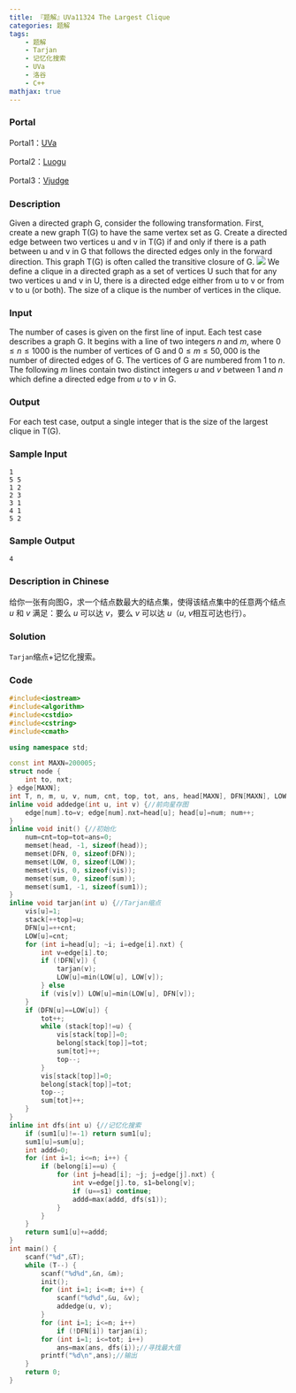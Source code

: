 ```yaml
---
title: 『题解』UVa11324 The Largest Clique
categories: 题解
tags:
    - 题解
    - Tarjan
    - 记忆化搜索
    - UVa
    - 洛谷
    - C++
mathjax: true
---
```


### Portal

Portal1：[UVa](https://uva.onlinejudge.org/index.php?option=com_onlinejudge&Itemid=8&page=show_problem&problem=2299)

Portal2：[Luogu](https://www.luogu.com.cn/problem/UVA11324)

Portal3：[Vjudge](https://vjudge.net/problem/UVA-11324)

<!-- more -->

### Description

Given a directed graph $\text{G}$, consider the following transformation.
First, create a new graph $\text{T(G)}$ to have the same vertex set as $\text{G}$. Create a directed edge between two vertices u and v in $\text{T(G)}$ if and only if there is a path between u and v in $\text{G}$ that follows the directed edges only in the forward direction. This graph $\text{T(G)}$ is often called the $\text{transitive closure}$ of $\text{G}$.
![](https://i.loli.net/2019/02/23/5c7127b4a548d.png)
We define a $\text{clique}$ in a directed graph as a set of vertices $\text{U}$ such that for any two vertices u and v in $\text{U}$, there is a directed edge either from u to v or from v to u (or both). The size of a clique is the number of vertices in the clique.

### Input

The number of cases is given on the first line of input. Each test case describes a graph $\text{G}$. It begins with a line of two integers $n$ and $m$, where $0 \leq n \leq 1000$ is the number of vertices of $\text{G}$ and $0 \leq m \leq 50, 000$ is the number of directed edges of $\text{G}$. The vertices of $\text{G}$ are numbered from $1$ to $n$. The following $m$ lines contain two distinct integers $u$ and $v$ between $1$ and $n$ which define a directed edge from $u$ to $v$ in $\text{G}$.

### Output

For each test case, output a single integer that is the size of the largest clique in $\text{T(G)}$.

### Sample Input

```
1
5 5
1 2
2 3
3 1
4 1
5 2
```

### Sample Output

```
4
```

### Description in Chinese

给你一张有向图$\text{G}$，求一个结点数最大的结点集，使得该结点集中的任意两个结点 $u$ 和 $v$ 满足：要么 $u$ 可以达 $v$，要么 $v$ 可以达 $u$（$u$, $v$相互可达也行）。

### Solution

`Tarjan`缩点$+$记忆化搜索。

### Code

```cpp
#include<iostream>
#include<algorithm>
#include<cstdio>
#include<cstring>
#include<cmath>

using namespace std;

const int MAXN=200005;
struct node {
    int to, nxt;
} edge[MAXN];
int T, n, m, u, v, num, cnt, top, tot, ans, head[MAXN], DFN[MAXN], LOW[MAXN], sum[MAXN], vis[MAXN], sum1[MAXN], stack[MAXN], belong[MAXN];
inline void addedge(int u, int v) {//前向星存图
    edge[num].to=v; edge[num].nxt=head[u]; head[u]=num; num++;
}
inline void init() {//初始化
    num=cnt=top=tot=ans=0;
    memset(head, -1, sizeof(head));
    memset(DFN, 0, sizeof(DFN));
    memset(LOW, 0, sizeof(LOW));
    memset(vis, 0, sizeof(vis));
    memset(sum, 0, sizeof(sum));
    memset(sum1, -1, sizeof(sum1));
}
inline void tarjan(int u) {//Tarjan缩点
    vis[u]=1;
    stack[++top]=u;
    DFN[u]=++cnt;
    LOW[u]=cnt;
    for (int i=head[u]; ~i; i=edge[i].nxt) {
        int v=edge[i].to;
        if (!DFN[v]) {
            tarjan(v);
            LOW[u]=min(LOW[u], LOW[v]);
        } else
        if (vis[v]) LOW[u]=min(LOW[u], DFN[v]);
    }
    if (DFN[u]==LOW[u]) {
        tot++;
        while (stack[top]!=u) {
            vis[stack[top]]=0;
            belong[stack[top]]=tot;
            sum[tot]++;
            top--;
        }
        vis[stack[top]]=0;
        belong[stack[top]]=tot;
        top--;
        sum[tot]++;
    }
}
inline int dfs(int u) {//记忆化搜索
    if (sum1[u]!=-1) return sum1[u];
    sum1[u]=sum[u];
    int addd=0;
    for (int i=1; i<=n; i++) {
        if (belong[i]==u) {
            for (int j=head[i]; ~j; j=edge[j].nxt) {
                int v=edge[j].to, s1=belong[v];
                if (u==s1) continue;
                addd=max(addd, dfs(s1));
            }
        }
    }
    return sum1[u]+=addd;
}
int main() {
    scanf("%d",&T);
    while (T--) {
        scanf("%d%d",&n, &m);
        init();
        for (int i=1; i<=m; i++) {
            scanf("%d%d",&u, &v);
            addedge(u, v);
        }
        for (int i=1; i<=n; i++)
            if (!DFN[i]) tarjan(i);
        for (int i=1; i<=tot; i++)
            ans=max(ans, dfs(i));//寻找最大值
        printf("%d\n",ans);//输出
    }
    return 0;
}
```